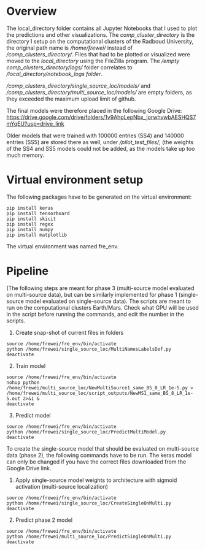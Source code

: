 # Overview
The local_directory folder contains all Jupyter Notebooks that I used to plot the predictions and other visualizations. The _comp_cluster_directory_ is the directory I setup on the computational clusters of the Radboud University, the original path name is _/home/frewei/_ instead of _/comp_clusters_directory/_. Files that had to be plotted or visualized were moved to the _local_directory_ using the FileZilla program. The _/empty comp_clusters_directory/logs/_ folder correlates to _/local_directory/notebook_logs folder_.


_/comp_clusters_directory/single_source_loc/models/_ and _/comp_clusters_directory/multi_source_loc/models/_ are empty folders, as they exceeded the maximum upload limit of github. 

The final models were therefore placed in the following Google Drive: 
https://drive.google.com/drive/folders/1v9AhpLepNbx_jorwhvwbAESHQS7mYqEU?usp=drive_link

Older models that were trained with 100000 entries (SS4) and 140000 entries (SS5) are stored there as well, under _/pilot_test_files/_, (the weights of the SS4 and SS5 models could not be added, as the models take up too much memory.

# Virtual environment setup
The following packages have to be generated on the virtual environment:
````pip install tensorflow
pip install keras
pip install tensorboard
pip install skicit
pip install regex
pip install numpy
pip install matplotlib
````
The virtual environment was named fre_env.

# Pipeline
(The following steps are meant for phase 3 (multi-source model evaluated on multi-source data), but can be similarly implemented for phase 1 (single-source model evaluated on single-source data). The scripts are meant to run on the computational clusters Earth/Mars. Check what GPU will be used in the script before running the commands, and edit the number in the scripts.

1. Create snap-shot of current files in folders
````
source /home/frewei/fre_env/bin/activate
python /home/frewei/single_source_loc/MultiNamesLabelsDef.py
deactivate
````
2. Train model
````
source /home/frewei/fre_env/bin/activate
nohup python /home/frewei/multi_source_loc/NewMultiSource1_same_BS_8_LR_1e-5.py > /home/frewei/multi_source_loc/script_outputs/NewMS1_same_BS_8_LR_1e-5.out 2>&1 &
deactivate
````
3. Predict model
````
source /home/frewei/fre_env/bin/activate
python /home/frewei/single_source_loc/PredictMultiModel.py
deactivate
````
To create the single-source model that should be evaluated on multi-source data (phase 2), the following commands have to be run. The keras model can only be changed if you have the correct files downloaded from the Google Drive link.
1. Apply single-source model weights to architecture with sigmoid activation (multi-source localization)
````
source /home/frewei/fre_env/bin/activate
python /home/frewei/single_source_loc/CreateSingleOnMulti.py
deactivate
````
2. Predict phase 2 model
````
source /home/frewei/fre_env/bin/activate
python /home/frewei/multi_source_loc/PredictSingleOnMulti.py
deactivate
````



